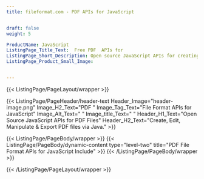 ```yaml
---
title: fileformat.com - PDF APIs for JavaScript


draft: false
weight: 5

ProductName: JavaScript
ListingPage_Title_Text:  Free PDF  APIs for
ListingPage_Short_Description: Open source JavaScript APIs for creating, modifying, manipulating & converting PDF files.
ListingPage_Product_Small_Image: 


---
```


{{< ListingPage/PageLayout/wrapper >}}

{{< ListingPage/PageHeader/header-text
Header_Image="header-image.png"
Image_H2_Text="PDF "
Image_Tag_Text="File Format APIs for JavaScript"
Image_Alt_Text=" "
Image_title_Text=" "
Header_H1_Text="Open Source JavaScript APIs for PDF Files"
Header_H2_Text="Create, Edit, Manipulate & Export PDF files via Java." >}}

{{< ListingPage/PageBody/wrapper >}}
{{< ListingPage/PageBody/dynamic-content type="level-two" title="PDF File Format APIs for JavaScript Include" >}}
{{< /ListingPage/PageBody/wrapper >}}

{{< /ListingPage/PageLayout/wrapper >}}